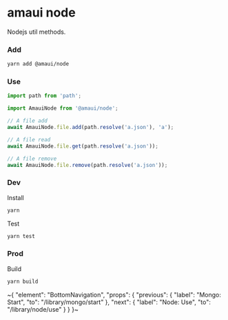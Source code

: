 
# amaui node

Nodejs util methods.

### Add

```sh
yarn add @amaui/node
```

### Use

```ts
import path from 'path';

import AmauiNode from '@amaui/node';

// A file add
await AmauiNode.file.add(path.resolve('a.json'), 'a');

// A file read
await AmauiNode.file.get(path.resolve('a.json'));

// A file remove
await AmauiNode.file.remove(path.resolve('a.json'));
```

### Dev

Install

```sh
yarn
```

Test

```sh
yarn test
```

### Prod

Build

```sh
yarn build
```

~{
  "element": "BottomNavigation",
  "props": {
    "previous": {
      "label": "Mongo: Start",
      "to": "/library/mongo/start"
    },
    "next": {
      "label": "Node: Use",
      "to": "/library/node/use"
    }
  }
}~
